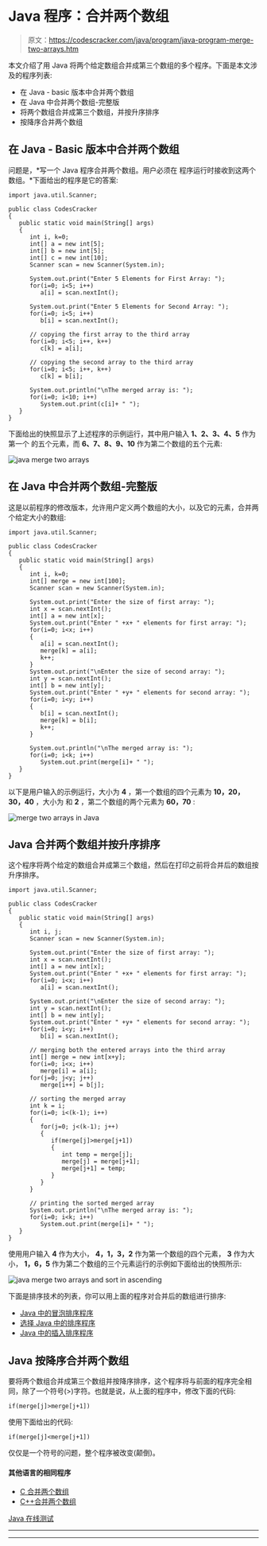 # Java 程序：合并两个数组

> 原文：<https://codescracker.com/java/program/java-program-merge-two-arrays.htm>

本文介绍了用 Java 将两个给定数组合并成第三个数组的多个程序。下面是本文涉及的程序列表:

*   在 Java - basic 版本中合并两个数组
*   在 Java 中合并两个数组-完整版
*   将两个数组合并成第三个数组，并按升序排序
*   按降序合并两个数组

## 在 Java - Basic 版本中合并两个数组

问题是，*写一个 Java 程序合并两个数组。用户必须在 程序运行时接收到这两个数组。*下面给出的程序是它的答案:

```
import java.util.Scanner;

public class CodesCracker
{
   public static void main(String[] args)
   {
      int i, k=0;
      int[] a = new int[5];
      int[] b = new int[5];
      int[] c = new int[10];
      Scanner scan = new Scanner(System.in);

      System.out.print("Enter 5 Elements for First Array: ");
      for(i=0; i<5; i++)
         a[i] = scan.nextInt();

      System.out.print("Enter 5 Elements for Second Array: ");
      for(i=0; i<5; i++)
         b[i] = scan.nextInt();

      // copying the first array to the third array
      for(i=0; i<5; i++, k++)
         c[k] = a[i];

      // copying the second array to the third array
      for(i=0; i<5; i++, k++)
         c[k] = b[i];

      System.out.println("\nThe merged array is: ");
      for(i=0; i<10; i++)
         System.out.print(c[i]+ " ");
   }
}
```

下面给出的快照显示了上述程序的示例运行，其中用户输入 **1、2、3、4、5** 作为第一个 的五个元素，而 **6、7、8、9、10** 作为第二个数组的五个元素:

![java merge two arrays](img/f86019a066bf3a42e3ed05a56ed77b21.png)

## 在 Java 中合并两个数组-完整版

这是以前程序的修改版本，允许用户定义两个数组的大小，以及它的元素，合并两个给定大小的数组:

```
import java.util.Scanner;

public class CodesCracker
{
   public static void main(String[] args)
   {
      int i, k=0;
      int[] merge = new int[100];
      Scanner scan = new Scanner(System.in);

      System.out.print("Enter the size of first array: ");
      int x = scan.nextInt();
      int[] a = new int[x];
      System.out.print("Enter " +x+ " elements for first array: ");
      for(i=0; i<x; i++)
      {
         a[i] = scan.nextInt();
         merge[k] = a[i];
         k++;
      }
      System.out.print("\nEnter the size of second array: ");
      int y = scan.nextInt();
      int[] b = new int[y];
      System.out.print("Enter " +y+ " elements for second array: ");
      for(i=0; i<y; i++)
      {
         b[i] = scan.nextInt();
         merge[k] = b[i];
         k++;
      }

      System.out.println("\nThe merged array is: ");
      for(i=0; i<k; i++)
         System.out.print(merge[i]+ " ");
   }
}
```

以下是用户输入的示例运行，大小为 **4** ，第一个数组的四个元素为 **10，20，30，40** ，大小为 和 **2** ，第二个数组的两个元素为 **60，70** :

![merge two arrays in Java](img/fabda7dbe75e4e248ae85e06cbbf5109.png)

## Java 合并两个数组并按升序排序

这个程序将两个给定的数组合并成第三个数组，然后在打印之前将合并后的数组按升序排序。

```
import java.util.Scanner;

public class CodesCracker
{
   public static void main(String[] args)
   {
      int i, j;
      Scanner scan = new Scanner(System.in);

      System.out.print("Enter the size of first array: ");
      int x = scan.nextInt();
      int[] a = new int[x];
      System.out.print("Enter " +x+ " elements for first array: ");
      for(i=0; i<x; i++)
         a[i] = scan.nextInt();

      System.out.print("\nEnter the size of second array: ");
      int y = scan.nextInt();
      int[] b = new int[y];
      System.out.print("Enter " +y+ " elements for second array: ");
      for(i=0; i<y; i++)
         b[i] = scan.nextInt();

      // merging both the entered arrays into the third array
      int[] merge = new int[x+y];
      for(i=0; i<x; i++)
         merge[i] = a[i];
      for(j=0; j<y; j++)
         merge[i++] = b[j];

      // sorting the merged array
      int k = i;
      for(i=0; i<(k-1); i++)
      {
         for(j=0; j<(k-1); j++)
         {
            if(merge[j]>merge[j+1])
            {
               int temp = merge[j];
               merge[j] = merge[j+1];
               merge[j+1] = temp;
            }
         }
      }

      // printing the sorted merged array
      System.out.println("\nThe merged array is: ");
      for(i=0; i<k; i++)
         System.out.print(merge[i]+ " ");
   }
}
```

使用用户输入 **4** 作为大小， **4，1，3，2** 作为第一个数组的四个元素， **3** 作为大小， **1，6，5** 作为第二个数组的三个元素运行的示例如下面给出的快照所示:

![java merge two arrays and sort in ascending](img/c0528fb41c80a2b4958678b0ad677c8e.png)

下面是排序技术的列表，你可以用上面的程序对合并后的数组进行排序:

*   [Java 中的冒泡排序程序](/java/program/java-program-bubble-sort.htm)
*   [选择 Java 中的排序程序](/java/program/java-program-selection-sort.htm)
*   [Java 中的插入排序程序](/java/program/java-program-Insertion-sort.htm)

## Java 按降序合并两个数组

要将两个数组合并成第三个数组并按降序排序，这个程序将与前面的程序完全相同，除了一个符号(>)字符。也就是说，从上面的程序中，修改下面的代码:

```
if(merge[j]>merge[j+1])
```

使用下面给出的代码:

```
if(merge[j]<merge[j+1])
```

仅仅是一个符号的问题，整个程序被改变(颠倒)。

#### 其他语言的相同程序

*   [C 合并两个数组](/c/program/c-program-merge-two-arrays.htm)
*   [C++合并两个数组](/cpp/program/cpp-program-merge-two-arrays.htm)

[Java 在线测试](/exam/showtest.php?subid=1)

* * *

* * *